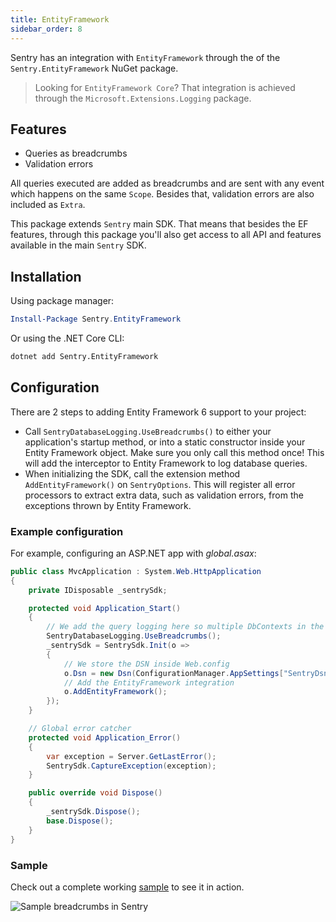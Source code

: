 ```yaml
---
title: EntityFramework
sidebar_order: 8
---
```


Sentry has an integration with `EntityFramework` through the of the `Sentry.EntityFramework` NuGet package.

> Looking for `EntityFramework Core`? That integration is achieved through the `Microsoft.Extensions.Logging` package.

## Features

* Queries as breadcrumbs
* Validation errors

All queries executed are added as breadcrumbs and are sent with any event which happens on the same `Scope`. Besides that, validation errors are also included as `Extra`.

This package extends `Sentry` main SDK. That means that besides the EF features, through this package you'll also get access to all API and features available in the main `Sentry` SDK.

## Installation

Using package manager:

```powershell
Install-Package Sentry.EntityFramework
```

Or using the .NET Core CLI:

```sh
dotnet add Sentry.EntityFramework
```

## Configuration

There are 2 steps to adding Entity Framework 6 support to your project:

* Call `SentryDatabaseLogging.UseBreadcrumbs()` to either your application's startup method, or into a static constructor inside your Entity Framework object. Make sure you only call this method once! This will add the interceptor to Entity Framework to log database queries.
* When initializing the SDK, call the extension method `AddEntityFramework()` on `SentryOptions`. This will register all error processors to extract extra data, such as validation errors, from the exceptions thrown by Entity Framework.

### Example configuration

For example, configuring an ASP.NET app with _global.asax_:

```csharp
public class MvcApplication : System.Web.HttpApplication
{
    private IDisposable _sentrySdk;

    protected void Application_Start()
    {
        // We add the query logging here so multiple DbContexts in the same project are supported
        SentryDatabaseLogging.UseBreadcrumbs();
        _sentrySdk = SentrySdk.Init(o =>
        {
            // We store the DSN inside Web.config
            o.Dsn = new Dsn(ConfigurationManager.AppSettings["SentryDsn"]);
            // Add the EntityFramework integration
            o.AddEntityFramework();
        });
    }

    // Global error catcher
    protected void Application_Error()
    {
        var exception = Server.GetLastError();
        SentrySdk.CaptureException(exception);
    }

    public override void Dispose()
    {
        _sentrySdk.Dispose();
        base.Dispose();
    }
}
```

### Sample

Check out a complete working [sample](https://github.com/getsentry/sentry-dotnet-ef/tree/master/samples/Sentry.Samples.AspNet.Mvc) to see it in action.

![Sample breadcrumbs in Sentry](https://github.com/getsentry/sentry-dotnet-ef/blob/master/.assets/ef.PNG?raw=true)
